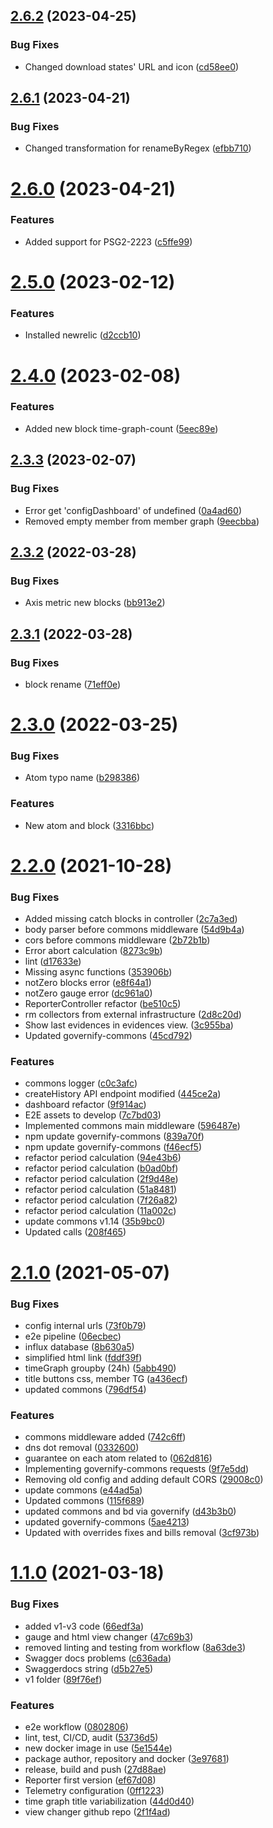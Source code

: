 ## [2.6.2](https://github.com/governify/reporter/compare/v2.6.1...v2.6.2) (2023-04-25)


### Bug Fixes

* Changed download states' URL and icon ([cd58ee0](https://github.com/governify/reporter/commit/cd58ee008220bafb1f3ae253d4905e8886c50a6c))



## [2.6.1](https://github.com/governify/reporter/compare/v2.6.0...v2.6.1) (2023-04-21)


### Bug Fixes

* Changed transformation for renameByRegex ([efbb710](https://github.com/governify/reporter/commit/efbb710fb578d27aaf80c63c0b684f70de2945ad))



# [2.6.0](https://github.com/governify/reporter/compare/v2.5.0...v2.6.0) (2023-04-21)


### Features

* Added support for PSG2-2223 ([c5ffe99](https://github.com/governify/reporter/commit/c5ffe993f91f65df5ba5f127156111d4335b00b6))



# [2.5.0](https://github.com/governify/reporter/compare/v2.4.0...v2.5.0) (2023-02-12)


### Features

* Installed newrelic ([d2ccb10](https://github.com/governify/reporter/commit/d2ccb10d6ba36333c576cc9fc6ad6ceac4109ac7))



# [2.4.0](https://github.com/governify/reporter/compare/v2.3.3...v2.4.0) (2023-02-08)


### Features

* Added new block time-graph-count ([5eec89e](https://github.com/governify/reporter/commit/5eec89edcca8f2039f1cfef6db1786f2e0087195))



## [2.3.3](https://github.com/governify/reporter/compare/v2.3.2...v2.3.3) (2023-02-07)


### Bug Fixes

* Error get 'configDashboard' of undefined ([0a4ad60](https://github.com/governify/reporter/commit/0a4ad60b5b24c5dab70917be282638198f0eec3e))
* Removed empty member from member graph ([9eecbba](https://github.com/governify/reporter/commit/9eecbba997d919924236cb952f5ce0c1a4d7077f))



## [2.3.2](https://github.com/governify/reporter/compare/v2.3.1...v2.3.2) (2022-03-28)


### Bug Fixes

* Axis metric new blocks ([bb913e2](https://github.com/governify/reporter/commit/bb913e23f9ab9289b08dd1cb470693914954394d))



## [2.3.1](https://github.com/governify/reporter/compare/v2.3.0...v2.3.1) (2022-03-28)


### Bug Fixes

* block rename ([71eff0e](https://github.com/governify/reporter/commit/71eff0ee2df6c84911e1e7fedf80b7ec2d6f90e8))



# [2.3.0](https://github.com/governify/reporter/compare/v2.2.0...v2.3.0) (2022-03-25)


### Bug Fixes

* Atom typo name ([b298386](https://github.com/governify/reporter/commit/b298386bdb425a32ffa9c92e0cbf12f6c3686731))


### Features

* New atom and block ([3316bbc](https://github.com/governify/reporter/commit/3316bbc3536f4c0cce30d5304c8ec889b30f9e9e))



# [2.2.0](https://github.com/governify/reporter/compare/v2.1.0...v2.2.0) (2021-10-28)


### Bug Fixes

* Added missing catch blocks in controller ([2c7a3ed](https://github.com/governify/reporter/commit/2c7a3ed04fc3a4ce7139d6dbf79c6364f4979684))
* body parser before commons middleware ([54d9b4a](https://github.com/governify/reporter/commit/54d9b4adffccc2d6384cae5be404bbd70d246687))
* cors before commons middleware ([2b72b1b](https://github.com/governify/reporter/commit/2b72b1b2e37b5d5043a685914676757885aa1246))
* Error abort calculation ([8273c9b](https://github.com/governify/reporter/commit/8273c9bbb0d4bbd63a33857bcc0c6facbb2f4f2b))
* lint ([d17633e](https://github.com/governify/reporter/commit/d17633e638349c1842ed0fdabc1897f9b9a716ee))
* Missing async functions ([353906b](https://github.com/governify/reporter/commit/353906b09f64243acf952f734a4ffb5b942e7bdb))
* notZero blocks error ([e8f64a1](https://github.com/governify/reporter/commit/e8f64a11b5bf0c753d0d676f1913bbf4879d908b))
* notZero gauge error ([dc961a0](https://github.com/governify/reporter/commit/dc961a0f7067bf0b51b8876dc1da765dfcf2bdce))
* ReporterController refactor ([be510c5](https://github.com/governify/reporter/commit/be510c5bc73d22ec0b39eaa60c6b35a3ed46e7b1))
* rm collectors from external infrastructure ([2d8c20d](https://github.com/governify/reporter/commit/2d8c20dbe803df2299f003efca502665ceb76883))
* Show last evidences in evidences view. ([3c955ba](https://github.com/governify/reporter/commit/3c955ba4dd2de28468f2153212bfa92a699ee363))
* Updated governify-commons ([45cd792](https://github.com/governify/reporter/commit/45cd7928ba5cc0f2d1bf64ed7cf418208028eddd))


### Features

* commons logger ([c0c3afc](https://github.com/governify/reporter/commit/c0c3afc871b2fdfe2df16016b94f0fd051b850bb))
* createHistory API endpoint modified ([445ce2a](https://github.com/governify/reporter/commit/445ce2a0576a262e95494068d03e2959f9e3c68a))
* dashboard refactor ([9f914ac](https://github.com/governify/reporter/commit/9f914ac809b35fda99d8d52a593b2a4167a36f15))
* E2E assets to develop ([7c7bd03](https://github.com/governify/reporter/commit/7c7bd03336470efb3b54719a2ac3e148dcd572f1))
* Implemented commons main middleware ([596487e](https://github.com/governify/reporter/commit/596487eca679cfc91248b26b51c54d538543d856))
* npm update governify-commons ([839a70f](https://github.com/governify/reporter/commit/839a70f1a27bb34ffcaf8a5a12644159d3e6f204))
* npm update governify-commons ([f46ecf5](https://github.com/governify/reporter/commit/f46ecf58afb061a88206639db36a8f6de78db129))
* refactor period calculation ([94e43b6](https://github.com/governify/reporter/commit/94e43b61483b8760f35d68f45ff4d5b69071fce1))
* refactor period calculation ([b0ad0bf](https://github.com/governify/reporter/commit/b0ad0bf9a79a185016429ba59fafeb36daca32d0))
* refactor period calculation ([2f9d48e](https://github.com/governify/reporter/commit/2f9d48eaee97cf0ae1166b254a8250cd2196e270))
* refactor period calculation ([51a8481](https://github.com/governify/reporter/commit/51a8481cf0d6a8eadd028cd8c59848f30defcdfc))
* refactor period calculation ([7f26a82](https://github.com/governify/reporter/commit/7f26a82d8650164eef2f4ee6bf6d1e863c1ecf92))
* refactor period calculation ([11a002c](https://github.com/governify/reporter/commit/11a002cff39acc38678864821ba99c2970f6dac6))
* update commons v1.14 ([35b9bc0](https://github.com/governify/reporter/commit/35b9bc0928c5d4cd67e6ddc407945b3b5814284e))
* Updated calls ([208f465](https://github.com/governify/reporter/commit/208f465f36ef63ecb12e806bcd887459321369f9))



# [2.1.0](https://github.com/governify/reporter/compare/v1.1.0...v2.1.0) (2021-05-07)


### Bug Fixes

* config internal urls ([73f0b79](https://github.com/governify/reporter/commit/73f0b79feb5d9abfed72bc0f68794d8941d45e94))
* e2e pipeline ([06ecbec](https://github.com/governify/reporter/commit/06ecbec7f1a18344ff5fdddf2bca2997fc796e1e))
* influx database ([8b630a5](https://github.com/governify/reporter/commit/8b630a5ea0be0744719de9426f56db4f635ffa0f))
* simplified html link ([fddf39f](https://github.com/governify/reporter/commit/fddf39f9970d0e6c09b4c5b20b8a0c2f9897c29a))
* timeGraph groupby (24h) ([5abb490](https://github.com/governify/reporter/commit/5abb490f80118a11ad02fb5198d6d1bcb81bb61d))
* title buttons css, member TG ([a436ecf](https://github.com/governify/reporter/commit/a436ecfa638246648efbffa5a44f91092d92322f))
* updated commons ([796df54](https://github.com/governify/reporter/commit/796df540cb67930a6f0b78f21ce788ff176d47ea))


### Features

* commons middleware added ([742c6ff](https://github.com/governify/reporter/commit/742c6ff00395d520872a8dd6c5c341cf385abb41))
* dns dot removal ([0332600](https://github.com/governify/reporter/commit/0332600dcafdf9b849190756b97ffc37c6aeb338))
* guarantee on each atom related to ([062d816](https://github.com/governify/reporter/commit/062d81629b6f14b4d41c5e844e6a520b321291b7))
* Implementing governify-commons requests ([9f7e5dd](https://github.com/governify/reporter/commit/9f7e5dd675b86faf926e787be42fbfcdb854d32c))
* Removing old config and adding default CORS ([29008c0](https://github.com/governify/reporter/commit/29008c055c211a83b99ee8dfbe1102ba5d2c1bb5))
* update commons ([e44ad5a](https://github.com/governify/reporter/commit/e44ad5a7dec4abd8c54be57c0f75c279c7dda60e))
* Updated commons ([115f689](https://github.com/governify/reporter/commit/115f689e16e3b9e32a7fd3c6d1aa2f3da80bc17e))
* updated commons and bd via governify ([d43b3b0](https://github.com/governify/reporter/commit/d43b3b056e309000fb7a1912a57f62dde4707ade))
* updated governify-commons ([5ae4213](https://github.com/governify/reporter/commit/5ae42137f8504f751f8ad5ab5ffa50aaddc78aea))
* Updated with overrides fixes and bills removal ([3cf973b](https://github.com/governify/reporter/commit/3cf973bdd39026255c4550ea8cf37b3c32c937ad))



# [1.1.0](https://github.com/governify/reporter/compare/ef67d0899ef11a4010f758a80ccf005ddb637cbd...v1.1.0) (2021-03-18)


### Bug Fixes

* added v1-v3 code ([66edf3a](https://github.com/governify/reporter/commit/66edf3a8b00a16ef8a9eaa56c65169ab1d6da023))
* gauge and html view changer ([47c69b3](https://github.com/governify/reporter/commit/47c69b305420bc6aeb99613d751a2a5291c242bc))
* removed linting and testing from workflow ([8a63de3](https://github.com/governify/reporter/commit/8a63de30116960467e2bb0d95d5a6868c92b5444))
* Swagger docs problems ([c636ada](https://github.com/governify/reporter/commit/c636ada121c72b08f6efba666af748bb3c6b216e))
* Swaggerdocs string ([d5b27e5](https://github.com/governify/reporter/commit/d5b27e5a9779d6ed824d63fa10572bf9a073099f))
* v1 folder ([89f76ef](https://github.com/governify/reporter/commit/89f76ef5062f001e66d37bedb91c77fbe3dd649c))


### Features

* e2e workflow ([0802806](https://github.com/governify/reporter/commit/0802806ff68faed2df2cacbec457940df96bcf9b))
* lint, test, CI/CD, audit ([53736d5](https://github.com/governify/reporter/commit/53736d5da5a6cda427db1f1c8364cd77c299b274))
* new docker image in use ([5e1544e](https://github.com/governify/reporter/commit/5e1544e68e8d063cc5c841242815d3ab6a394255))
* package author, repository and docker ([3e97681](https://github.com/governify/reporter/commit/3e9768169e125efacdc631fcdf6bb7d6676dde44))
* release, build and push ([27d88ae](https://github.com/governify/reporter/commit/27d88ae4488706445f2318b40cf280e318c26059))
* Reporter first version ([ef67d08](https://github.com/governify/reporter/commit/ef67d0899ef11a4010f758a80ccf005ddb637cbd))
* Telemetry configuration ([0ff1223](https://github.com/governify/reporter/commit/0ff1223f87c779a34cd45e134395485155d023f8))
* time graph title variabilization ([44d0d40](https://github.com/governify/reporter/commit/44d0d4029845d5a0ad222781364d5707b95e9bc8))
* view changer github repo ([2f1f4ad](https://github.com/governify/reporter/commit/2f1f4ad46702a468e0c6c787249c00d0b67fffca))



